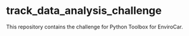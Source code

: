 # track_data_analysis_challenge
This repository contains the challenge for Python Toolbox for EnviroCar.
###

